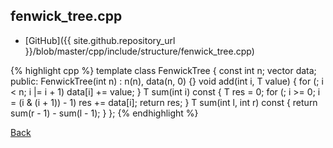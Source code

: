 ## fenwick_tree.cpp

- [GitHub]({{ site.github.repository_url }}/blob/master/cpp/include/structure/fenwick_tree.cpp)

{% highlight cpp %}
template <typename T>
class FenwickTree {
  const int n;
  vector<T> data;
public:
  FenwickTree(int n) : n(n), data(n, 0) {}
  void add(int i, T value) {
    for (; i < n; i |= i + 1) data[i] += value;
  }
  T sum(int i) const {
    T res = 0;
    for (; i >= 0; i = (i & (i + 1)) - 1) res += data[i];
    return res;
  }
  T sum(int l, int r) const { return sum(r - 1) - sum(l - 1); }
};
{% endhighlight %}

[Back](../../..)
